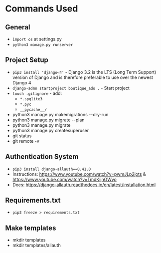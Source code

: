 # Commands Used

## General

- `import os` at settings.py
- `python3 manage.py runserver`
## Project Setup

- `pip3 install 'django<4'` - Django 3.2 is the LTS (Long Term Support) version of Django and is therefore preferable to use over the newest Django 4
- `django-admn startproject boutique_ado .` - Start project
- `touch .gitignore` - add:
    - `*.spqlite3`
    - `*.pyc`
    - `__pycache__/`
- python3 manage.py makemigrations --dry-run
- python3 manage.py migrate --plan
- python3 manage.py migrate
- python3 manage.py createsuperuser
- git status
- git remote -v

## Authentication System
- `pip3 install django-allauth==0.41.0`
- Instructions: https://www.youtube.com/watch?v=pwmJLp2jots & https://www.youtube.com/watch?v=TmdKjjnGWyo
- Docs: https://django-allauth.readthedocs.io/en/latest/installation.html

## Requirements.txt

- `pip3 freeze > requirements.txt`

## Make templates

- mkdir templates
- mkdir templates/allauth